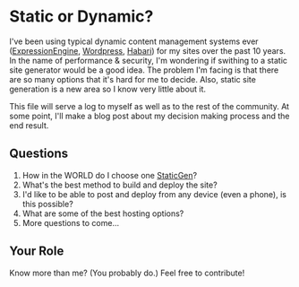 # Static or Dynamic?
I've been using typical dynamic content management systems ever ([ExpressionEngine](https://ellislab.com/expressionengine), [Wordpress](https://wordpress.org/), [Habari](http://habariproject.org/en/)) for my sites over the past 10 years. In the name of performance & security, I'm wondering if swithing to a static site generator would be a good idea. The problem I'm facing is that there are so many options that it's hard for me to decide. Also, static site generation is a new area so I know very little about it.

This file will serve a log to myself as well as to the rest of the community. At some point, I'll make a blog post about my decision making process and the end result.

## Questions

1. How in the WORLD do I choose one [StaticGen](https://www.staticgen.com/)?
2. What's the best method to build and deploy the site?
3. I'd like to be able to post and deploy from any device (even a phone), is this possible?
4. What are some of the best hosting options?
5. More questions to come...

## Your Role
Know more than me? (You probably do.) Feel free to contribute!
